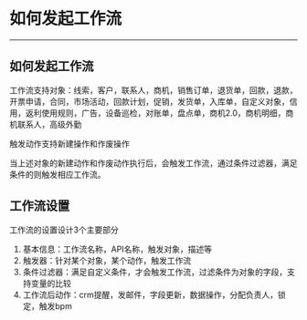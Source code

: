 
# 如何发起工作流

---

## 如何发起工作流
工作流支持对象：线索，客户，联系人，商机，销售订单，退货单，回款，退款，开票申请，合同，市场活动，回款计划，促销，发货单，入库单，自定义对象，信用，返利使用规则，广告，设备巡检，对账单，盘点单，商机2.0，商机明细，商机联系人，高级外勤

触发动作支持新建操作和作废操作

当上述对象的新建动作和作废动作执行后，会触发工作流，通过条件过滤器，满足条件的则触发相应工作流。

## 工作流设置
工作流的设置设计3个主要部分

  1. 基本信息：工作流名称，API名称，触发对象，描述等
  2. 触发器：针对某个对象，某个动作，触发工作流
  3. 条件过滤器：满足自定义条件，才会触发工作流，过滤条件为对象的字段，支持变量的比较
  4. 工作流后动作：crm提醒，发邮件，字段更新，数据操作，分配负责人，锁定，触发bpm


